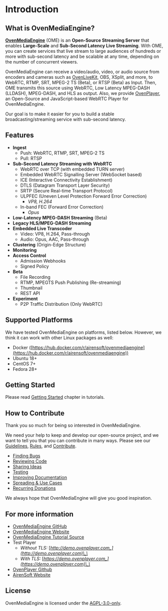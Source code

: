 # Introduction

## What is OvenMediaEngine?

[**OvenMediaEngine**](https://github.com/AirenSoft/OvenMediaEngine) (OME) is an **Open-Source Streaming Server** that enables **Large-Scale** and **Sub-Second Latency Live Streaming**. With OME, you can create services that live stream to large audiences of hundreds or more with sub-second latency and be scalable at any time, depending on the number of concurrent viewers.

OvenMediaEngine can receive a video/audio, video, or audio source from encoders and cameras such as [OvenLiveKit](https://www.ovenmediaengine.com/olk), OBS, XSplit, and more, to WebRTC, RTMP, SRT, MPEG-2 TS (Beta), or RTSP (Beta) as Input. Then, OME transmits this source using WebRTC, Low Latency MPEG-DASH (LLDASH), MPEG-DASH, and HLS as output. Also, we provide [OvenPlayer](https://github.com/AirenSoft/OvenPlayer), an Open-Source and JavaScript-based WebRTC Player for OvenMediaEngine.

Our goal is to make it easier for you to build a stable broadcasting/streaming service with sub-second latency.

## Features

* **Ingest**
  * Push: WebRTC, RTMP, SRT, MPEG-2 TS
  * Pull: RTSP
* **Sub-Second Latency Streaming with WebRTC**
  * WebRTC over TCP (with embedded TURN server)
  * Embedded WebRTC Signalling Server (WebSocket based)
  * ICE (Interactive Connectivity Establishment)
  * DTLS (Datagram Transport Layer Security)
  * SRTP (Secure Real-time Transport Protocol)
  * ULPFEC (Uneven Level Protection Forward Error Correction)
    * _VP8, H.264_
  * In-band FEC (Forward Error Correction)
    * _Opus_
* **Low-Latency MPEG-DASH Streaming** (Beta)
* **Legacy HLS/MPEG-DASH Streaming**
* **Embedded Live Transcoder**
  * Video: VP8, H.264, Pass-through
  * Audio: Opus, AAC, Pass-through
* **Clustering** (Origin-Edge Structure)
* **Monitoring**
* **Access Control**
  * Admission Webhooks
  * Signed Policy
* **Beta**
  * File Recording
  * RTMP, MPEGTS Push Publishing (Re-streaming)
  * Thumbnail
  * REST API
* **Experiment**
  * P2P Traffic Distribution (Only WebRTC)

## Supported Platforms

We have tested OvenMediaEngine on platforms, listed below. However, we think it can work with other Linux packages as well:

* Docker ([https://hub.docker.com/r/airensoft/ovenmediaengine](https://hub.docker.com/r/airensoft/ovenmediaengine))
* Ubuntu 18+
* CentOS 7+
* Fedora 28+

## Getting Started

Please read [Getting Started](getting-started.md) chapter in tutorials.

## How to Contribute

Thank you so much for being so interested in OvenMediaEngine.

We need your help to keep and develop our open-source project, and we want to tell you that you can contribute in many ways. Please see our [Guidelines](../CONTRIBUTING.md), [Rules](../CODE\_OF\_CONDUCT.md), and [Contribute](https://www.ovenmediaengine.com/contribute).

* [Finding Bugs](../CONTRIBUTING.md#finding-bugs)
* [Reviewing Code](../CONTRIBUTING.md#reviewing-code)
* [Sharing Ideas](../CONTRIBUTING.md#sharing-ideas)
* [Testing](../CONTRIBUTING.md#testing)
* [Improving Documentation](../CONTRIBUTING.md#improving-documentation)
* [Spreading & Use Cases](../CONTRIBUTING.md#spreading--use-cases)
* [Recurring Donations](../CONTRIBUTING.md#recurring-donations)

We always hope that OvenMediaEngine will give you good inspiration.

## For more information

* [OvenMediaEngine GitHub](https://github.com/AirenSoft/OvenMediaEngine)
* [OvenMediaEngine Website](https://ovenmediaengine.com)
* [OvenMediaEngine Tutorial Source](https://github.com/AirenSoft/OvenMediaEngineDocs)
* Test Player
  * _Without TLS:_ [_http://demo.ovenplayer.com_](http://demo.ovenplayer.com)\_\_
  * _With TLS:_ [_https://demo.ovenplayer.com_](https://demo.ovenplayer.com)\_\_
* [OvenPlayer Github](https://github.com/AirenSoft/OvenPlayer)
* [AirenSoft Website](https://www.airensoft.com)

## License

OvenMediaEngine is licensed under the [AGPL-3.0-only](../LICENSE).

